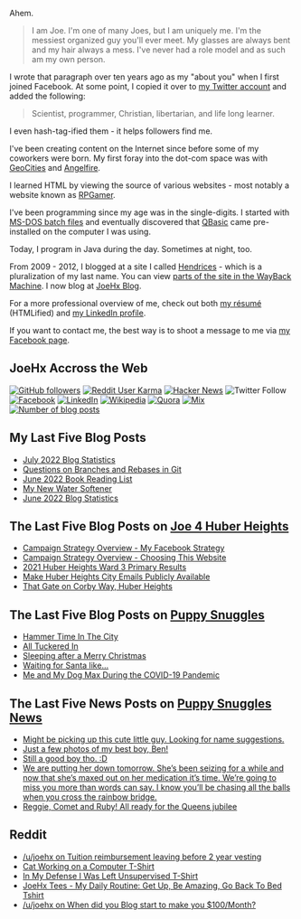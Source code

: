 Ahem.

> I am Joe. I'm one of many Joes, but I am uniquely me. I'm the messiest organized guy you'll ever meet. My glasses are always bent and my hair always a mess. I've never had a role model and as such am my own person.

I wrote that paragraph over ten years ago as my "about you" when I first joined Facebook. At some point, I copied it over to [my Twitter account](https://twitter.com/JoeHxBlog) and added the following:

> Scientist, programmer, Christian, libertarian, and life long learner.

I even hash-tag-ified them - it helps followers find me.

I've been creating content on the Internet since before some of my coworkers were born. My first foray into the dot-com space was with [GeoCities](https://en.wikipedia.org/wiki/Yahoo!_GeoCities) and [Angelfire](https://en.wikipedia.org/wiki/Angelfire).

I learned HTML by viewing the source of various websites - most notably a website known as [RPGamer](https://rpgamer.com/).

I've been programming since my age was in the single-digits. I started with [MS-DOS batch files](https://en.wikipedia.org/wiki/Batch_file) and eventually discovered that [QBasic](https://en.wikipedia.org/wiki/QBasic) came pre-installed on the computer I was using.

Today, I program in Java during the day. Sometimes at night, too.

From 2009 - 2012, I blogged at a site I called [Hendrices](https://www.facebook.com/Hendricescom/) - which is a pluralization of my last name. You can view [parts of the site in the WayBack Machine](https://web.archive.org/web/20090731115109/http://www.hendrices.com/). I now blog at [JoeHx Blog](https://www.joehxblog.com/).

For a more professional overview of me, check out both [my r&eacute;sum&eacute;](https://www.joehxblog.com/resume/) (HTMLified) and [my LinkedIn profile](https://www.linkedin.com/in/joehx/).

If you want to contact me, the best way is to shoot a message to me via [my Facebook page](https://www.facebook.com/JoeHxBlog/).

## JoeHx Accross the Web

[![GitHub followers](https://img.shields.io/github/followers/hendrixjoseph?label=GitHub&style=for-the-badge&logo=github)](https://github.com/hendrixjoseph)
[![Reddit User Karma](https://img.shields.io/reddit/user-karma/combined/joehx?label=Reddit&style=for-the-badge&logo=reddit)](https://www.reddit.com/user/joehx/)
[![Hacker News](https://img.shields.io/badge/dynamic/json?label=hacker+news&query=%24.karma&url=https%3A%2F%2Fhacker-news.firebaseio.com%2Fv0%2Fuser%2Fjoehx2.json&color=ff6600&style=for-the-badge&logo=y-combinator)](https://news.ycombinator.com/user?id=joehx2)
![Twitter Follow](https://img.shields.io/twitter/follow/JoeHxBlog?label=Twitter&style=for-the-badge&logo=twitter&color=1da1f2)
[![Facebook](https://img.shields.io/static/v1?label=FACEBOOK&message=137%20LIKES&color=3b5998&style=for-the-badge&logo=facebook)](https://www.facebook.com/JoeHxBlog)
[![LinkedIn](https://img.shields.io/static/v1?label=linkedin&message=193%20connections&color=2867b2&style=for-the-badge&logo=linkedin)](https://www.linkedin.com/in/joehx)
[![Wikipedia](https://img.shields.io/badge/dynamic/xml?label=wikipedia&query=%2F%2F%2A%5B%40id%3D%22general-stats%22%5D%2Fdiv%2Fdiv%2Fdiv%5B1%5D%2Ftable%2Ftbody%2Ftr%5B11%5D%2Ftd%5B2%5D%2Fstrong&suffix=%20edits&url=https%3A%2F%2Fxtools.wmflabs.org%2Fec%2Fen.wikipedia.org%2FHendrixjoseph&style=for-the-badge&logo=wikipedia&color=9f9f9f)](https://en.wikipedia.org/wiki/User:Hendrixjoseph)
[![Quora](https://img.shields.io/static/v1?label=quora&message=110%20followers&color=b92b27&style=for-the-badge&logo=quora&logoColor=b92b27)](https://www.quora.com/profile/Joseph-Hendrix)
[![Mix](https://img.shields.io/static/v1?label=mix&message=14k%20followers&color=ff8126&style=for-the-badge&logo=mix&logoColor=ff8126)](https://mix.com/joehx)
[![Number of blog posts](https://img.shields.io/endpoint?style=for-the-badge&url=https%3A%2F%2Fwww.joehxblog.com%2Fdata%2Fnumposts.json)](https://www.joehxblog.com/)

## My Last Five Blog Posts

<!-- JOEHXBLOG:START -->
- [July 2022 Blog Statistics](https://www.joehxblog.com/july-2022-blog-statistics/)
- [Questions on Branches and Rebases in Git](https://www.joehxblog.com/questions-on-branches-and-rebases-in-git/)
- [June 2022 Book Reading List](https://www.joehxblog.com/june-2022-book-reading-list/)
- [My New Water Softener](https://www.joehxblog.com/my-new-water-softener/)
- [June 2022 Blog Statistics](https://www.joehxblog.com/june-2022-blog-statistics/)
<!-- JOEHXBLOG:END -->

## The Last Five Blog Posts on [Joe 4 Huber Heights](https://www.joe4huberheights.com/)

<!-- JOE4HUBERHEIGHTS:START -->
- [Campaign Strategy Overview - My Facebook Strategy](https://www.joe4huberheights.com/my-facebook-strategy/)
- [Campaign Strategy Overview - Choosing This Website](https://www.joe4huberheights.com/choosing-this-website/)
- [2021 Huber Heights Ward 3 Primary Results](https://www.joe4huberheights.com/2021-huber-heights-primary-results/)
- [Make Huber Heights City Emails Publicly Available](https://www.joe4huberheights.com/make-huber-heights-city-emails-publicly-available/)
- [That Gate on Corby Way, Huber Heights](https://www.joe4huberheights.com/that-gate-on-corby-way/)
<!-- JOE4HUBERHEIGHTS:END -->

## The Last Five Blog Posts on [Puppy Snuggles](https://www.puppy-snuggles.com/)

<!-- PUPPY-SNUGGLES:START -->
- [Hammer Time In The City](https://www.puppy-snuggles.com/blog/hammer-time-in-the-city/)
- [All Tuckered In](https://www.puppy-snuggles.com/blog/all-tuckered-in/)
- [Sleeping after a Merry Christmas](https://www.puppy-snuggles.com/blog/sleeping-after-a-merry-christmas/)
- [Waiting for Santa like...](https://www.puppy-snuggles.com/blog/waiting-for-santa-like/)
- [Me and My Dog Max During the COVID-19 Pandemic](https://www.puppy-snuggles.com/blog/me-and-my-dog-max-during-the-covid-19-pandemic/)
<!-- PUPPY-SNUGGLES:END -->

## The Last Five News Posts on [Puppy Snuggles News](https://news.puppy-snuggles.com/)

<!-- PUPPY-SNUGGLES-NEWS:START -->
- [Might be picking up this cute little guy. Looking for name suggestions.](https://news.puppy-snuggles.com/12597285/might-be-picking-up-this-cute-little-guy-looking-for-name-suggestions)
- [Just a few photos of my best boy, Ben!](https://news.puppy-snuggles.com/16618734/just-a-few-photos-of-my-best-boy-ben)
- [Still a good boy tho. :D](https://news.puppy-snuggles.com/17533753/still-a-good-boy-tho-d)
- [We are putting her down tomorrow. She’s been seizing for a while and now that she’s maxed out on her medication it’s time. We’re going to miss you more than words can say. I know you’ll be chasing all the balls when you cross the rainbow bridge.](https://news.puppy-snuggles.com/18313080/we-are-putting-her-down-tomorrow-shes-been-seizing-for-a-while-and-now-that-shes-maxed-out-on-her-medication-its-time-were-going-to-miss-you-more-than-words-can-say-i-know-youll-be-chasing-all-the-balls-when-you-cross-the-rainbow-bridge)
- [Reggie, Comet and Ruby! All ready for the Queens jubilee](https://news.puppy-snuggles.com/17437785/reggie-comet-and-ruby-all-ready-for-the-queens-jubilee)
<!-- PUPPY-SNUGGLES-NEWS:END -->

## Reddit

<!-- REDDIT:START -->
- [/u/joehx on Tuition reimbursement leaving before 2 year vesting](https://www.reddit.com/r/NorthropGrumman/comments/welhw9/tuition_reimbursement_leaving_before_2_year/iiouug8/)
- [Cat Working on a Computer T-Shirt](https://www.reddit.com/r/u_joehx/comments/w3vo2b/cat_working_on_a_computer_tshirt/)
- [In My Defense I Was Left Unsupervised T-Shirt](https://www.reddit.com/r/u_joehx/comments/w248nr/in_my_defense_i_was_left_unsupervised_tshirt/)
- [JoeHx Tees - My Daily Routine: Get Up, Be Amazing, Go Back To Bed Tshirt](https://www.reddit.com/r/u_joehx/comments/vwzgnz/joehx_tees_my_daily_routine_get_up_be_amazing_go/)
- [/u/joehx on When did you Blog start to make you $100/Month?](https://www.reddit.com/r/Blogging/comments/vv61nb/when_did_you_blog_start_to_make_you_100month/ifilzlh/)
<!-- REDDIT:END -->
